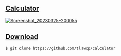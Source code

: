 <p align="center">
  <a href="https://img.shields.io/static/v1?label=<LABEL>&message=Halo<MESSAGE>&color=green<COLOR>">
</p>

## Calculator

![Screenshot_20230325-200055](https://user-images.githubusercontent.com/101454769/227718738-2a9743d4-c459-41fc-945c-d1ee44d5ca95.png)

## Download

```bash
$ git clone https://github.com/tlawxp/calculator
```
